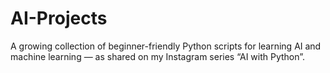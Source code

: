 # AI-Projects
A growing collection of beginner-friendly Python scripts for learning AI and machine learning — as shared on my Instagram series “AI with Python”.
